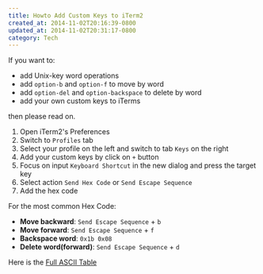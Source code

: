 ```yaml
---
title: Howto Add Custom Keys to iTerm2
created_at: 2014-11-02T20:16:39-0800
updated_at: 2014-11-02T20:31:17-0800
category: Tech
---
```


If you want to:

* add Unix-key word operations
* add `option-b` and `option-f` to move by word
* add `option-del` and `option-backspace` to delete by word
* add your own custom keys to iTerms

then please read on.

1. Open iTerm2's Preferences
2. Switch to `Profiles` tab
3. Select your profile on the left and switch to tab `Keys` on the right
4. Add your custom keys by click on `+` button
5. Focus on input `Keyboard Shortcut` in the new dialog and press the target key
6. Select action `Send Hex Code` or `Send Escape Sequence`
7. Add the hex code

For the most common Hex Code:

* **Move backward**: `Send Escape Sequence` + `b`
* **Move forward**: `Send Escape Sequence` + `f`
* **Backspace word**: `0x1b 0x08`
* **Delete word(forward)**: `Send Escape Sequence` + `d`

Here is the [Full ASCII Table](http://www.neurophys.wisc.edu/comp/docs/ascii/ascii-printable.html)
